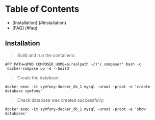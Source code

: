 

Table of Contents
=================
- [Installation] (#installation)
- [FAQ] (#faq)

## Installation

> Build and run the containers:
```
APP_PATH=$PWD COMPOSER_HOME=$(realpath ~/)"/.composer" bash -c 'docker-compose up -d --build'
```
> Create the database:
```
docker exec -it symfony-docker_db_1 mysql -uroot -proot -e 'create database symfony'
```
> Check database was created successfully:
```
docker exec -it symfony-docker_db_1 mysql -uroot -proot -e 'show databases'
```